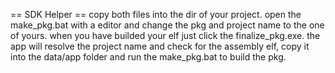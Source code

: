 == SDK Helper ==
copy both files into the dir of your project.
open the make_pkg.bat with a editor and change the pkg and project name to the one of yours.
when you have builded your elf just click the finalize_pkg.exe.
the app will resolve the project name and check for the assembly elf, copy it
into the data/app folder and run the make_pkg.bat to build the pkg.
